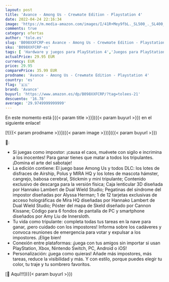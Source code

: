 ```yaml
---
layout: post
title: 'Avance - Among Us - Crewmate Edition - Playstation 4'
date: 2022-04-24 22:16:34
image: 'https://m.media-amazon.com/images/I/41R+Mey9fbL._SL500_._SL400_.jpg'
comments: true
category: ofertas
author: 'tole.es'
slug: 'B098XXFCRP-es Avance - Among Us - Crewmate Edition - Playstation 4'
sku: 'B098XXFCRP-es'
tags: [ 'Hardware y juegos para PlayStation 4','Juegos para PlayStation 4','Videojuegos','avance','playstation','🇪🇸', ]
actualPrice: 29.95 EUR
currency: EUR
price: 29.95
comparePrice: 35.99 EUR
prodname: 'Avance - Among Us - Crewmate Edition - Playstation 4'
country: 'es'
flag: '🇪🇸'
brand: 'Avance'
buyurl: 'https://www.amazon.es/dp/B098XXFCRP/?tag=tolees-21'
descuento: '16.78'
average: '29.9749999999999'
---
```


En este momento está [{{< param title >}}]({{< param buyurl >}}) en el siguiente enlace!

[![{{< param prodname >}}]({{< param image >}})]({{< param buyurl >}})

🔎:

- Si juegas como impostor: ¡causa el caos, muévete con sigilo e incrimina a los inocentes! Para ganar tienes que matar a todos los tripulantes. ¡Domina el arte del sabotaje!
- La edición contiene: El juego base Among Us y todos DLC: los lotes de disfraces de Airship, Polus y MIRA HQ y los lotes de mascota hámster, cangrejo, babosa cerebral, Stickmin y mini tripulante; Contenido exclusivo de descarga para la versión física; Caja lenticular 3D diseñada por Hannako Lambert de Dual Wield Studio; Pegatinas del síndrome del impostor diseñadas por Alyssa Herman; 1 de 12 tarjetas exclusivas de acceso holográficas de Mira HQ diseñadas por Hannako Lambert de Dual Wield Studio; Póster del mapa de Skeld diseñado por Cannon Kissane; Código para 6 fondos de pantalla de PC y smartphone diseñados por Amy Liu de Innersloth.
- Tu vida como tripulante: completa todas tus tareas en la nave para ganar, ¡pero cuidado con los impostores! Informa sobre los cadáveres y convoca reuniones de emergencia para votar y expulsar a los impostores. ¡Elige bien!
- Conexión entre plataformas: ¡juega con tus amigos sin importar si usan PlayStation, Xbox, Nintendo Switch, PC, Android o iOS!
- Personalización: ¡juega como quieras! Añade más impostores, más tareas, reduce la visibilidad y más. Y con estilo, porque puedes elegir tu color, tu traje y tu sombrero favoritos.

[🛒 Aquí!!!]({{< param buyurl >}})
